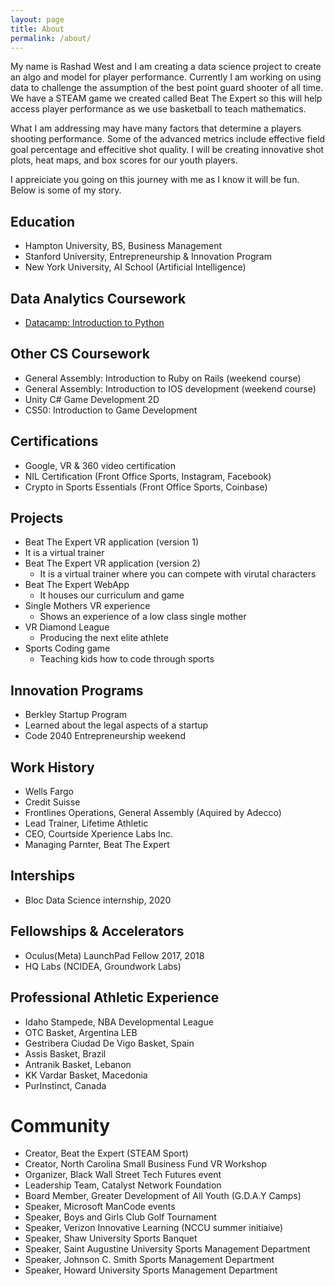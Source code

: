 ```yaml
---
layout: page
title: About
permalink: /about/
---
```


My name is Rashad West and I am creating a data science project to create an algo and model for player performance.  Currently I am working on using data to challenge the assumption of the best point guard shooter of all time.  We have a STEAM game we created called Beat The Expert so this will help access player performance as we use basketball to teach mathematics. 

What I am addressing may have many factors that determine a players shooting performance.  Some of the advanced metrics include effective field goal percentage and effecitive shot quality.  I will be creating innovative shot plots, heat maps, and box scores for our youth players.

I appreiciate you going on this journey with me as I know it will be fun. Below is some of my story.

## Education
- Hampton University, BS, Business Management
- Stanford University, Entrepreneurship & Innovation Program
- New York University, AI School (Artificial Intelligence)

## Data Analytics Coursework
- [Datacamp: Introduction to Python](https://www.linkedin.com/sharing/share-offsite/?url=https%3A%2F%2Fwww.datacamp.com%2Fstatement-of-accomplishment%2Fcourse%2Ffabb7d75677a5fd7cde59a125e02650a7b02fc38)

## Other CS Coursework
- General Assembly: Introduction to Ruby on Rails (weekend course)
- General Assembly: Introduction to IOS development (weekend course)
- Unity C# Game Development 2D
- CS50: Introduction to Game Development

## Certifications 
- Google, VR & 360 video certification
- NIL Certification (Front Office Sports, Instagram, Facebook)
- Crypto in Sports Essentials (Front Office Sports, Coinbase)

## Projects 
- Beat The Expert VR application (version 1)
 - It is a virtual trainer
- Beat The Expert VR application (version 2)
  - It is a virtual trainer where you can compete with virutal characters
- Beat The Expert WebApp 
  - It houses our curriculum and game
- Single Mothers VR experience 
  - Shows an experience of a low class single mother
- VR Diamond League 
  - Producing the next elite athlete 
- Sports Coding game 
  - Teaching kids how to code through sports 

## Innovation Programs
- Berkley Startup Program
 - Learned about the legal aspects of a startup
- Code 2040 Entrepreneurship weekend

## Work History
- Wells Fargo
- Credit Suisse 
- Frontlines Operations, General Assembly (Aquired by Adecco)
- Lead Trainer, Lifetime Athletic 
- CEO, Courtside Xperience Labs Inc.
- Managing Parnter, Beat The Expert

## Interships 
- Bloc Data Science internship, 2020

## Fellowships & Accelerators
- Oculus(Meta) LaunchPad Fellow 2017, 2018
- HQ Labs (NCIDEA, Groundwork Labs)

## Professional Athletic Experience
- Idaho Stampede, NBA Developmental League 
- OTC Basket, Argentina LEB
- Gestribera Ciudad De Vigo Basket, Spain 
- Assis Basket, Brazil 
- Antranik Basket, Lebanon 
- KK Vardar Basket, Macedonia
- PurInstinct, Canada

# Community 
- Creator, Beat the Expert (STEAM Sport)
- Creator, North Carolina Small Business Fund VR Workshop
- Organizer, Black Wall Street Tech Futures event
- Leadership Team, Catalyst Network Foundation 
- Board Member, Greater Development of All Youth (G.D.A.Y Camps)
- Speaker, Microsoft ManCode events
- Speaker, Boys and Girls Club Golf Tournament
- Speaker, Verizon Innovative Learning (NCCU summer initiaive)
- Speaker, Shaw University Sports Banquet
- Speaker, Saint Augustine University Sports Management Department 
- Speaker, Johnson C. Smith Sports Management Department 
- Speaker, Howard University Sports Management Department

